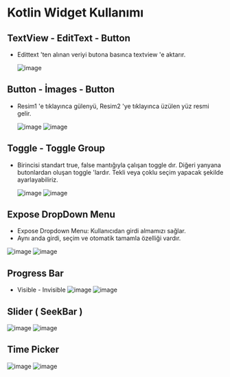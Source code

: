 # Kotlin Widget Kullanımı

## TextView - EditText - Button
* Edittext 'ten alınan veriyi butona basınca textview 'e aktarır.
  
  ![image](https://github.com/Gorur56/Android-Bootcamp-Program-Kotlin/assets/54911292/fe1e5319-91ce-46ee-a4f8-9ee1ff38d37a)

## Button - İmages - Button

* Resim1 'e tıklayınca gülenyü, Resim2 'ye tıklayınca üzülen yüz resmi gelir.

  ![image](https://github.com/Gorur56/Android-Bootcamp-Program-Kotlin/assets/54911292/4ff70056-8ec7-43a2-8b5a-493af2d2f794) ![image](https://github.com/Gorur56/Android-Bootcamp-Program-Kotlin/assets/54911292/1ade5c82-5c7b-4776-b9b0-25f10bf94224)

## Toggle - Toggle Group

* Birincisi standart true, false mantığıyla çalışan toggle dır. Diğeri yanyana butonlardan oluşan toggle 'lardır. Tekli veya çoklu seçim yapacak şekilde ayarlayabiliriz.

  ![image](https://github.com/Gorur56/Android-Bootcamp-Program-Kotlin/assets/54911292/7d951e66-857d-4d1d-a45f-30eb11eac003) ![image](https://github.com/Gorur56/Android-Bootcamp-Program-Kotlin/assets/54911292/75942210-765c-41ff-95d3-17ed378f37b9)


## Expose DropDown Menu

* Expose Dropdown Menu: Kullanıcıdan girdi almamızı sağlar.
* Aynı anda girdi, seçim ve otomatik tamamla özelliği vardır.

![image](https://github.com/Gorur56/Android-Bootcamp-Program-Kotlin/assets/54911292/0fac0877-a244-4300-9e61-54d2f9014bc0) ![image](https://github.com/Gorur56/Android-Bootcamp-Program-Kotlin/assets/54911292/f9a1aa91-15ef-4a60-b87f-2fad33e1fad5)

## Progress Bar
* Visible - Invisible
![image](https://github.com/Gorur56/Android-Bootcamp-Program-Kotlin/assets/54911292/870c9f0a-a9e4-499b-9bdf-c422bab4c430) ![image](https://github.com/Gorur56/Android-Bootcamp-Program-Kotlin/assets/54911292/ac2abf60-1911-46c0-bdfe-09f290d73d74)

## Slider ( SeekBar ) 

![image](https://github.com/Gorur56/Android-Bootcamp-Program-Kotlin/assets/54911292/3e2eca9b-0928-490e-8464-3bb12d8cb401) ![image](https://github.com/Gorur56/Android-Bootcamp-Program-Kotlin/assets/54911292/2f8ae157-d27f-4db1-9226-0141d1b18639)

## Time Picker

![image](https://github.com/Gorur56/Android-Bootcamp-Program-Kotlin/assets/54911292/92174eaf-c92b-4d30-8ea9-a2a916558a63) ![image](https://github.com/Gorur56/Android-Bootcamp-Program-Kotlin/assets/54911292/cf936ac6-8445-4a6c-a71d-131c31563dbf)



